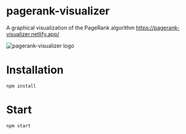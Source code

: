 # pagerank-visualizer
A graphical visualization of the PageRank algorithm
https://pagerank-visualizer.netlify.app/

![pagerank-visualizer logo](https://i.imgur.com/Bp6SfQz.png)

# Installation
```
npm install
```

# Start
```
npm start
```
